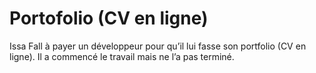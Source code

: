 # Portofolio (CV en ligne)
Issa Fall à payer un développeur pour qu’il lui fasse son portfolio (CV en ligne). Il a commencé le travail mais ne l’a pas terminé.
